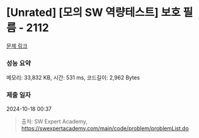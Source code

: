 # [Unrated] [모의 SW 역량테스트] 보호 필름 - 2112 

[문제 링크](https://swexpertacademy.com/main/code/problem/problemDetail.do?contestProbId=AV5V1SYKAaUDFAWu) 

### 성능 요약

메모리: 33,832 KB, 시간: 531 ms, 코드길이: 2,962 Bytes

### 제출 일자

2024-10-18 00:37



> 출처: SW Expert Academy, https://swexpertacademy.com/main/code/problem/problemList.do